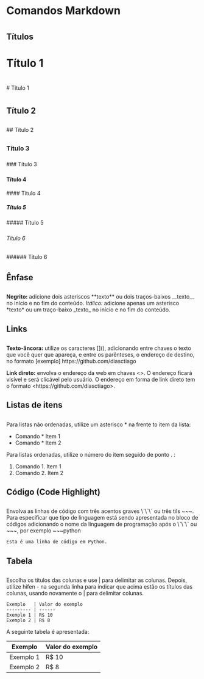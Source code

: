 # Comandos Markdown <h1>
## Títulos <h2>

# Título 1 <h1>
\# Título 1 <h1>
## Título 2 <h2>
\#\# Título 2 <h2>
### Título 3 <h3>
\#\#\# Título 3 <h3>
#### Título 4 <h4>
\#\#\#\# Título 4 <h4>
##### Título 5 <h5>
\#\#\#\#\# Título 5 <h5>
###### Título 6 <h6>
\#\#\#\#\#\# Título 6 <h6>

## Ênfase <h2>

**Negrito:** adicione dois asteriscos \*\*texto\*\* ou dois traços-baixos \_\_texto\_\_ no início e no fim do conteúdo.
*Itálico:* adicione apenas um asterisco \*texto\* ou um traço-baixo \_texto\_ no início e no fim do conteúdo.

## Links <h2>

**Texto-âncora:** utilize os caracteres \[\]\(\), adicionando entre chaves o texto que você quer que apareça, e entre os parênteses, o endereço de destino, no formato \[exemplo\] https:\/\/github.com\/diasctiago

**Link direto:** envolva o endereço da web em chaves <>. O endereço ficará visível e será clicável pelo usuário. O endereço em forma de link direto tem o formato \<https:\/\/github.com\/diasctiago\>.

## Listas de itens <h2>

Para listas não ordenadas, utilize um asterisco \* na frente to item da lista:
* Comando \* Item 1
* Comando \* Item 2

Para listas ordenadas, utilize o número do item seguido de ponto . :
1. Comando 1\. Item 1
2. Comando 2\. Item 2

## Código (Code Highlight) <h2>

Envolva as linhas de código com três acentos graves \ˋ\ˋ\ˋ ou três tils \~\~\~. Para especificar que tipo de linguagem está sendo apresentada no bloco de códigos adicionando o nome da linguagem de programação após o \ˋ\ˋ\ˋ ou \~\~\~, por exemplo \~\~\~python

~~~python
Esta é uma linha de código em Python.
~~~

## Tabela <h2>

Escolha os títulos das colunas e use \| para delimitar as colunas. Depois, utilize hífen - na segunda linha para indicar que acima estão os títulos das colunas, usando novamente o \| para delimitar colunas.

~~~
Exemplo   | Valor do exemplo
--------- | ------
Exemplo 1 | R$ 10
Exemplo 2 | R$ 8
~~~

A seguinte tabela é apresentada:

Exemplo   | Valor do exemplo
--------- | ------
Exemplo 1 | R$ 10
Exemplo 2 | R$ 8
